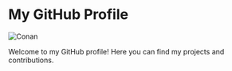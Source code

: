 # My GitHub Profile

![Conan](https://github.com/MoonSun-v/MoonSun-v/assets/98299225/2e3ca538-272f-4e0f-b54d-1ad077f0a682)

Welcome to my GitHub profile! Here you can find my projects and contributions.
